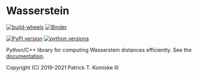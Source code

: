 # Wasserstein

[![build-wheels](https://github.com/pkomiske/Wasserstein/actions/workflows/build-wheels.yml/badge.svg)](https://github.com/pkomiske/Wasserstein/actions)
[![Binder](https://mybinder.org/badge_logo.svg)](https://mybinder.org/v2/gh/pkomiske/Wasserstein/master)

[![PyPI version](https://badge.fury.io/py/Wasserstein.svg)](https://pypi.org/project/Wasserstein/)
[![python versions](https://img.shields.io/pypi/pyversions/Wasserstein)](https://pypi.org/project/Wasserstein/)

Python/C++ library for computing Wasserstein distances efficiently. See the [documentation](https://pkomiske.github.io/Wasserstein/).

Copyright (C) 2019-2021 Patrick T. Komiske III
